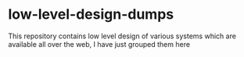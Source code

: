 # low-level-design-dumps
This repository contains low level design of various systems which are available all over the web, I have just grouped them here
